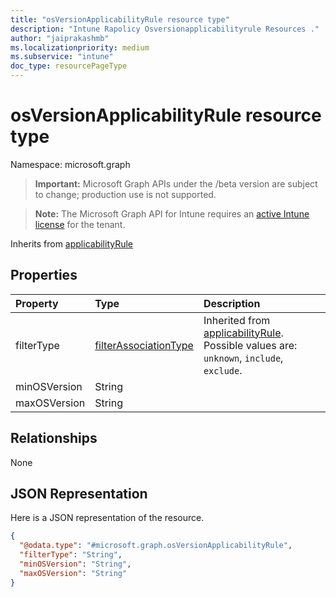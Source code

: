```yaml
---
title: "osVersionApplicabilityRule resource type"
description: "Intune Rapolicy Osversionapplicabilityrule Resources ."
author: "jaiprakashmb"
ms.localizationpriority: medium
ms.subservice: "intune"
doc_type: resourcePageType
---
```


# osVersionApplicabilityRule resource type

Namespace: microsoft.graph
> **Important:** Microsoft Graph APIs under the /beta version are subject to change; production use is not supported.

> **Note:** The Microsoft Graph API for Intune requires an [active Intune license](https://go.microsoft.com/fwlink/?linkid=839381) for the tenant.





Inherits from [applicabilityRule](../resources/intune-rapolicy-applicabilityrule.md)

## Properties
|Property|Type|Description|
|:---|:---|:---|
|filterType|[filterAssociationType](../resources/intune-rapolicy-filterassociationtype.md)| Inherited from [applicabilityRule](../resources/intune-rapolicy-applicabilityrule.md). Possible values are: `unknown`, `include`, `exclude`.|
|minOSVersion|String||
|maxOSVersion|String||

## Relationships
None

## JSON Representation
Here is a JSON representation of the resource.
<!-- {
  "blockType": "resource",
  "@odata.type": "microsoft.graph.osVersionApplicabilityRule"
}
-->
``` json
{
  "@odata.type": "#microsoft.graph.osVersionApplicabilityRule",
  "filterType": "String",
  "minOSVersion": "String",
  "maxOSVersion": "String"
}
```
